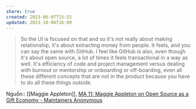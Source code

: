 ```yaml
---
share: true
created: 2023-06-07T15:52
updated: 2023-10-06T16:09
---
```

> So the UI is focused on that and so it's not really about making relationship, it's about extracting money from people. It feels, and you can say the same with GitHub. I feel like GitHub is also, even though it's about open source, a lot of times it feels transactional in a way as well. It's efficiency of code and project management versus dealing with burnout or mentorship or onboarding or off-boarding, even all these different concepts that are not in the product because you have to do all these things outside.

Nguồn:: [[Maggie Appleton]], [MA 11: Maggie Appleton on Open Source as a Gift Economy - Maintainers Anonymous](https://maintainersanonymous.com/gift/#t=33:11)
